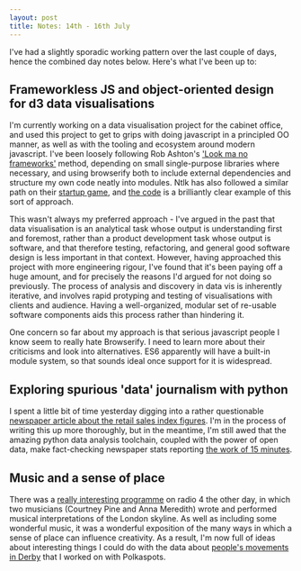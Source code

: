 ```yaml
---
layout: post
title: Notes: 14th - 16th July
---
```


I've had a slightly sporadic working pattern over the last couple of days, hence the combined day notes below. Here's what I've been up to:

## Frameworkless JS and object-oriented design for d3 data visualisations
I'm currently working on a data visualisation project for the cabinet office, and used this project to get to grips with doing javascript in a principled OO manner, as well as with the tooling and ecosystem around modern javascript. I've been loosely following Rob Ashton's ['Look ma no frameworks'][1] method, depending on small single-purpose libraries where necessary, and using browserify both to include external dependencies and structure my own code neatly into modules. Ntlk has also followed a similar path on their [startup game][2], and [the code][3] is a brilliantly clear example of this sort of approach.

This wasn't always my preferred approach - I've argued in the past that data visualisation is an analytical task whose output is understanding first and foremost, rather than a product development task whose output is software, and that therefore testing, refactoring, and general good software design is less important in that context. However, having approached this project with more engineering rigour, I've found that it's been paying off a huge amount, and for precisely the reasons I'd argued for not doing so previously. The process of analysis and discovery in data vis is inherently iterative, and involves rapid protyping and testing of visualisations with clients and audience. Having a well-organized, modular set of re-usable software components aids this process rather than hindering it.

One concern so far about my approach is that serious javascript people I know seem to really hate Browserify. I need to learn more about their criticisms and look into alternatives. ES6 apparently will have a built-in module system, so that sounds ideal once support for it is widespread.

## Exploring spurious 'data' journalism with python
I spent a little bit of time yesterday digging into a rather questionable [newspaper article about the retail sales index figures][4]. I'm in the process of writing this up more thoroughly, but in the meantime, I'm still awed that the amazing python data analysis toolchain, coupled with the power of open data, make fact-checking newspaper stats reporting [the work of 15 minutes][5].

## Music and a sense of place
There was a [really interesting programme][6] on radio 4 the other day, in which two musicians (Courtney Pine and Anna Meredith) wrote and performed musical interpretations of the London skyline. As well as including some wonderful music, it was a wonderful exposition of the many ways in which a sense of place can influence creativity. As a result, I'm now full of ideas about interesting things I could do with the data about [people's movements in Derby][7] that I worked on with Polkaspots.

[1]: http://codeofrob.com/entries/look-ma,-no-frameworks.html
[2]: http://games.ntlk.net/startupgame/
[3]: http://code.thatspacecat.net/?p=startupgame.git
[4]: http://www.theguardian.com/business/2014/jul/14/interest-rate-fears-consumer-spending?commentpage=1
[5]: http://nbviewer.ipython.org/gist/timcowlishaw/99632356b3857ff622f5
[6]: http://www.bbc.co.uk/programmes/b04966rw
[7]: http://labs.polkaspots.com/flows/


